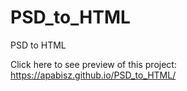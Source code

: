 # PSD_to_HTML
PSD to HTML

Click here to see preview of this project: https://apabisz.github.io/PSD_to_HTML/
